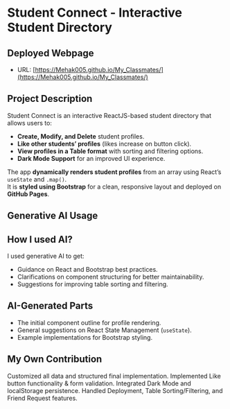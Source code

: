 # Student Connect - Interactive Student Directory

## Deployed Webpage
- URL: [https://Mehak005.github.io/My_Classmates/](https://Mehak005.github.io/My_Classmates/)


## Project Description

Student Connect is an interactive ReactJS-based student directory that allows users to:
- **Create, Modify, and Delete** student profiles.
- **Like other students’ profiles** (likes increase on button click).
- **View profiles in a Table format** with sorting and filtering options.
- **Dark Mode Support** for an improved UI experience.

The app **dynamically renders student profiles** from an array using React’s `useState` and `.map()`.  
It is **styled using Bootstrap** for a clean, responsive layout and deployed on **GitHub Pages**.



## Generative AI Usage

## How I used AI?
I used generative AI to get:
- Guidance on React and Bootstrap best practices.
- Clarifications on component structuring for better maintainability.
- Suggestions for improving table sorting and filtering.

## AI-Generated Parts
- The initial component outline for profile rendering.
- General suggestions on React State Management (`useState`).
- Example implementations for Bootstrap styling.

## My Own Contribution
Customized all data and structured final implementation.
Implemented Like button functionality & form validation. 
Integrated Dark Mode and localStorage persistence.
Handled Deployment, Table Sorting/Filtering, and Friend Request features.
